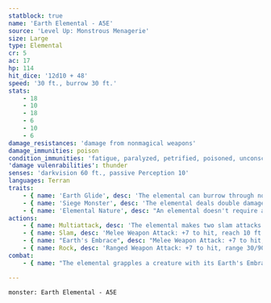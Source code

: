 ```yaml
---
statblock: true
name: 'Earth Elemental - A5E'
source: 'Level Up: Monstrous Menagerie'
size: Large
type: Elemental
cr: 5
ac: 17
hp: 114
hit_dice: '12d10 + 48'
speed: '30 ft., burrow 30 ft.'
stats:
    - 18
    - 10
    - 18
    - 6
    - 10
    - 6
damage_resistances: 'damage from nonmagical weapons'
damage_immunities: poison
condition_immunities: 'fatigue, paralyzed, petrified, poisoned, unconscious'
'damage vulenrabilities': thunder
senses: 'darkvision 60 ft., passive Perception 10'
languages: Terran
traits:
    - { name: 'Earth Glide', desc: 'The elemental can burrow through nonmagical, unworked earth and stone without disturbing it.' }
    - { name: 'Siege Monster', desc: 'The elemental deals double damage to objects and structures.' }
    - { name: 'Elemental Nature', desc: "An elemental doesn't require air, sustenance, or sleep." }
actions:
    - { name: Multiattack, desc: 'The elemental makes two slam attacks.' }
    - { name: Slam, desc: 'Melee Weapon Attack: +7 to hit, reach 10 ft., one target. Hit: 13 (2d8 + 4) bludgeoning damage.' }
    - { name: "Earth's Embrace", desc: "Melee Weapon Attack: +7 to hit, reach 5 ft., one Large or smaller creature. Hit: 17 (2d12 + 4) bludgeoning damage, and the target is grappled (escape DC 15). Until this grapple ends, the elemental can't burrow or use Earth's Embrace and its slam attacks are made with advantage against the grappled target." }
    - { name: Rock, desc: 'Ranged Weapon Attack: +7 to hit, range 30/90 ft., one target. Hit: 15 (2d10 + 4) bludgeoning damage.' }
combat:
    - { name: "The elemental grapples a creature with its Earth's Embrace and then make slam attacks against that creature", desc: "If it can't reach a melee opponent, it burrows to engage a ranged attacker instead. Failing that, it makes a rock attack. Elementals retreat only if ordered to do so." }

---
```

```statblock
monster: Earth Elemental - A5E
```
